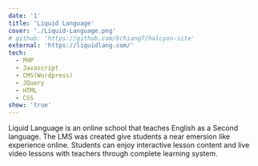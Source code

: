 ```yaml
---
date: '1'
title: 'Liquid Language'
cover: './Liquid-Language.png'
# github: 'https://github.com/bchiang7/halcyon-site'
external: 'https://liquidlang.com/'
tech:
  - PHP
  - Javascript
  - CMS(Wordpress)
  - JQuery
  - HTML
  - CSS
show: 'true'
---
```


Liquid Language is an online school that teaches English as a Second language. The LMS was created give students a near emersion like experience online. Students can enjoy interactive lesson content and live video lessons with teachers through complete learning system.
